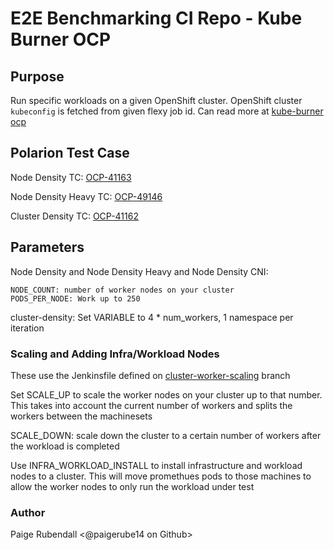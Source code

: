# E2E Benchmarking CI Repo - Kube Burner OCP 

## Purpose
Run specific workloads on a given OpenShift cluster. OpenShift cluster `kubeconfig` is fetched from given flexy job id.
Can read more at [kube-burner ocp](https://kube-burner.readthedocs.io/en/latest/ocp/)


## Polarion Test Case
Node Density TC: [OCP-41163](https://polarion.engineering.redhat.com/polarion/#/project/OSE/workitem?id=OCP-41163)

Node Density Heavy TC: [OCP-49146](https://polarion.engineering.redhat.com/polarion/#/project/OSE/workitem?id=OCP-49146)

Cluster Density TC: [OCP-41162](https://polarion.engineering.redhat.com/polarion/#/project/OSE/workitem?id=OCP-41162)


## Parameters

Node Density and Node Density Heavy and Node Density CNI: 
```
NODE_COUNT: number of worker nodes on your cluster  
PODS_PER_NODE: Work up to 250
```

cluster-density: Set VARIABLE to 4 * num_workers, 1 namespace per iteration


### Scaling and Adding Infra/Workload Nodes

These use the Jenkinsfile defined on [cluster-worker-scaling](https://github.com/openshift-qe/ocp-qe-perfscale-ci/tree/cluster-workers-scaling) branch

Set SCALE_UP to scale the worker nodes on your cluster up to that number. This takes into account the current number of workers and splits the workers between the machinesets 

SCALE_DOWN: scale down the cluster to a certain number of workers after the workload is completed 

Use INFRA_WORKLOAD_INSTALL to install infrastructure and workload nodes to a cluster. This will move promethues pods to those machines to allow the worker nodes to only run the workload under test 

### Author
Paige Rubendall <@paigerube14 on Github>
